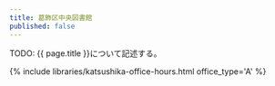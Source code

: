 ```yaml
---
title: 葛飾区中央図書館
published: false
---
```


TODO: {{ page.title }}について記述する。

{% include libraries/katsushika-office-hours.html office_type='A' %}
